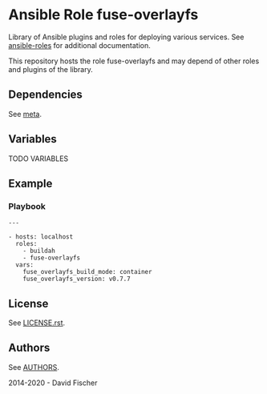 # Ansible Role fuse-overlayfs

Library of Ansible plugins and roles for deploying various services.
See [ansible-roles](https://github.com/davidfischer-ch/ansible-roles) for additional documentation.

This repository hosts the role fuse-overlayfs and may depend of other roles and plugins of the library.

## Dependencies

See [meta](meta/main.yml).

## Variables

TODO VARIABLES

## Example

### Playbook

```
---

- hosts: localhost
  roles:
    - buildah
    - fuse-overlayfs
  vars:
    fuse_overlayfs_build_mode: container
    fuse_overlayfs_version: v0.7.7
```

## License

See [LICENSE.rst](LICENSE.rst).

## Authors

See [AUTHORS](AUTHORS).

2014-2020 - David Fischer
